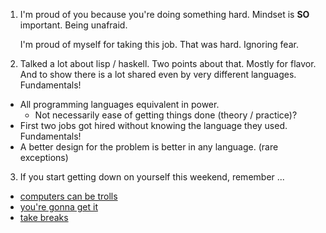 1. I'm proud of you because
   you're doing something hard.
   Mindset is **SO** important.
   Being unafraid.

   I'm proud of myself for taking this
   job. That was hard. Ignoring fear.

2. Talked a lot about lisp / haskell.
   Two points about that. Mostly for flavor.
   And to show there is a lot shared even by
   very different languages. Fundamentals!

* All programming languages equivalent in power.
  * Not necessarily ease of getting things done (theory / practice)?
* First two jobs got hired without knowing the language they used. Fundamentals!
* A better design for the problem is better in any language. (rare exceptions)

3. If you start getting down on yourself this weekend, remember ...

* [computers can be trolls][computers]
* [you're gonna get it][problems]
* [take breaks][self-care]

[computers]: http://25.media.tumblr.com/2ba977a3af9f7c77467fde4e953e0c8c/tumblr_mnbxvz3OXG1rjcfxro1_400.gif
[problems]: http://i.imgur.com/4aW8yaz.gif
[self-care]: http://25.media.tumblr.com/tumblr_lk6rnhAjsq1qe6ppvo1_500.gif
